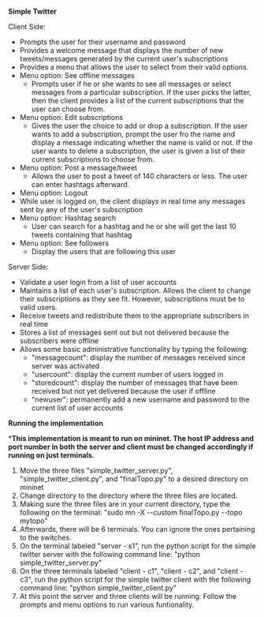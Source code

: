 __Simple Twitter__

Client Side:

  * Prompts the user for their username and password
  * Provides a welcome message that displays the number of new tweets/messages generated by the current user's subscriptions
  * Provides a menu that allows the user to select from their valid options. 
  * Menu option: See offline messages
      * Prompts user if he or she wants to see all messages or select messages from a particular subscription. If the user picks the latter, then the client provides a list of the current subscriptions that the user can choose from.
  * Menu option: Edit subscriptions
      * Gives the user the choice to add or drop a subscription. If the user wants to add a subscription, prompt the user fro the name and display a message indicating whether the name is valid or not. If the user wants to delete a subscription, the user is given a list of their current subscriptions to choose from.
  * Menu option: Post a message/tweet
      * Allows the user to post a tweet of 140 characters or less. The user can enter hashtags afterward. 
  * Menu option: Logout
  * While user is logged on, the client displays in real time any messages sent by any of the user's subscription
  * Menu option: Hashtag search
      * User can search for a hashtag and he or she will get the last 10 tweets containing that hashtag
  * Menu option: See followers
      * Display the users that are following this user
      
Server Side: 

  * Validate a user login from a list of user accounts
  * Maintains a list of each user's subscription. Allows the client to change their subscriptions as they see fit. However, subscriptions must be to valid users.
  * Receive tweets and redistribute them to the appropriate subscribers in real time
  * Stores a list of messages sent out but not delivered because the subscribers were offline
  * Allows some basic administrative functionality by typing the following:
      * "messagecount": display the number of messages received since server was activated
      * "usercount": display the current number of users logged in
      * "storedcount": display the number of messages that have been received but not yet delivered because the user if offline
      * "newuser": permanently add a new username and password to the current list of user accounts
      
__Running the implementation__

*__This implementation is meant to run on mininet. The host IP address and port number in both the server and client must be changed accordingly if running on just terminals.__

1. Move the three files "simple_twitter_server.py", "simple_twitter_client.py", and "finalTopo.py" to a desired directory on mininet
2. Change directory to the directory where the three files are located.
3. Making sure the three files are in your current directory, type the following on the terminal: "sudo mn -X --custom finalTopo.py --topo mytopo"
4. Afterwards, there will be 6 terminals. You can ignore the ones pertaining to the switches.
5. On the terminal labeled "server - s1", run the python script for the simple twitter server with the following command line: "python simple_twitter_server.py"
6. On the three terminals labeled "client - c1", "client - c2", and "client - c3", run the python script for the simple twitter client with the following command line: "python simple_twitter_client.py"
7. At this point the server and three clients will be running. Follow the prompts and menu options to run various funtionality.
